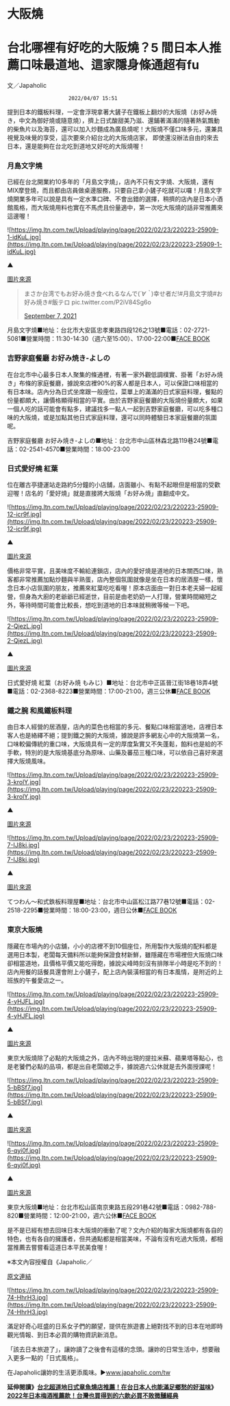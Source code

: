 # 大阪燒

# 台北哪裡有好吃的大阪燒？5 間日本人推薦口味最道地、這家隱身條通超有fu

文／Japaholic　
                                    
                        2022/04/07 15:51

提到日本的鐵板料理，一定會浮現拿著大鏟子在鐵板上翻炒的大阪燒（お好み焼き，中文為御好燒或隨意燒），擠上日式酸甜美乃滋、還鋪著滿滿的隨著熱氣飄動的柴魚片以及海苔，還可以加入炒麵成為廣島燒呢！大阪燒不僅口味多元，還兼具視覺及味覺的享受，這次要來介紹台北的大阪燒店家，
 即使還沒辦法自由的來去日本，還是能夠在台北吃到道地又好吃的大阪燒喔！

### 月島文字燒

已經在台北開業約10多年的「月島文字燒」，店內不只有文字燒、大阪燒，還有MIX摩登燒，而且都由店員做桌邊服務，只要自己拿小鏟子吃就可以囉！月島文字燒開業多年可以說是具有一定水準口碑、不會出錯的選擇，稍擠的店內是日本小酒館風格，而大阪燒用料也實在不馬虎且份量適中，第一次吃大阪燒的話非常推薦來這邊喔！

![https://img.ltn.com.tw/Upload/playing/page/2022/02/23/220223-25909-1-idKuL.jpg](https://img.ltn.com.tw/Upload/playing/page/2022/02/23/220223-25909-1-idKuL.jpg)

▲

[圖片來源](https://www.facebook.com/%E6%9C%88%E5%B3%B6%E6%96%87%E5%AD%97%E7%87%92%E5%8F%B0%E5%8C%97%E5%BF%A0%E5%AD%9Dsogo%E5%BA%97-176321972409868/?ref=page_internal)

> まさか台湾でもお好み焼き食べれるなんで(*´∀｀*)幸せ者だ!#月島文字燒#お好み焼き#飯テロ pic.twitter.com/P2iV84Sg6o
> 
> 
> [September 7, 2021](https://twitter.com/gogogo12337/status/1435125204267663360?ref_src=twsrc%5Etfw)
> 

月島文字燒■地址：台北市大安區忠孝東路四段126之13號■電話：02-2721-5081■營業時間：11:30-14:30（週六至15:00）、17:00-22:00■[FACE BOOK](https://www.facebook.com/%E6%9C%88%E5%B3%B6%E6%96%87%E5%AD%97%E7%87%92%E5%8F%B0%E5%8C%97%E5%BF%A0%E5%AD%9Dsogo%E5%BA%97-176321972409868/?ref=page_internal)

### 吉野家庭餐廳 お好み焼き-よしの

在台北市中心最多日本人聚集的條通裡，有著一家外觀低調樸實、掛著「お好み焼き」布條的家庭餐廳，據說來店裡90%的客人都是日本人，可以保證口味相當的有日本味。店內分為日式坐席跟一般座位，菜單上的滿滿的日式家庭料理，餐點的份量都頗大，讓價格顯得相當的平實。由於吉野家庭餐廳的大阪燒份量頗大，如果一個人吃的話可能會有點多，建議找多一點人一起到吉野家庭餐廳，可以吃多種口味的大阪燒，或是加點其他日式家庭料理，還可以同時體驗日本家庭餐廳的氛圍呢。

吉野家庭餐廳 お好み焼き-よしの■地址：台北市中山區林森北路119巷24號■電話：02-2541-4570■營業時間：18:00-23:00

### 日式愛好燒 紅葉

位在離古亭捷運站走路約5分鐘的小店舖，店面雖小、有點不起眼但是相當的受歡迎喔！店名的「愛好燒」就是直接將大阪燒「お好み焼」直翻成中文。

![https://img.ltn.com.tw/Upload/playing/page/2022/02/23/220223-25909-12-icr9f.jpg](https://img.ltn.com.tw/Upload/playing/page/2022/02/23/220223-25909-12-icr9f.jpg)

▲

[圖片來源](https://www.facebook.com/momiji01/?ref=page_internal)

價格非常平實，且美味度不輸給連鎖店，店內的愛好燒是道地的日本關西口味，熟客都非常推薦加點炒麵與半熟蛋，店內整個氛圍就像是坐在日本的居酒屋一樣，懷念日本小店氛圍的朋友，推薦來紅葉吃吃看喔！原本店面由一對日本老夫婦一起經營，但身為大廚的老爺爺已經逝世，目前是由老奶奶一人打理，營業時間縮短之外，等待時間可能會比較長，想吃到道地的日本味就稍微等候一下吧。

![https://img.ltn.com.tw/Upload/playing/page/2022/02/23/220223-25909-2-QjezL.jpg](https://img.ltn.com.tw/Upload/playing/page/2022/02/23/220223-25909-2-QjezL.jpg)

▲

[圖片來源](https://www.facebook.com/momiji01/?ref=page_internal)

日式愛好燒 紅葉（お好み焼 もみじ）■地址：台北市中正區晉江街18巷18弄4號■電話：02-2368-8223■營業時間：17:00-21:00，週三公休■[FACE BOOK](https://www.facebook.com/momiji01/?ref=page_internal)

### 鐵之腕 和風鐵板料理

由日本人經營的居酒屋，店內的菜色也相當的多元、餐點口味相當道地，店裡日本客人也是絡繹不絕；提到鐵之腕的大阪燒，據說是許多網友心中的大阪燒第一名，口味較偏傳統的重口味，大阪燒具有一定的厚度紮實又不失蓬鬆，餡料也是給的不手軟，特別的是大阪燒基底分為原味、山藥及蕃茄三種口味，可以依自己喜好來選擇大阪燒風味。

![https://img.ltn.com.tw/Upload/playing/page/2022/02/23/220223-25909-3-krolY.jpg](https://img.ltn.com.tw/Upload/playing/page/2022/02/23/220223-25909-3-krolY.jpg)

▲

[圖片來源](https://www.facebook.com/tetsuwan.tw/?ref=page_internal)

![https://img.ltn.com.tw/Upload/playing/page/2022/02/23/220223-25909-7-IJ8ki.jpg](https://img.ltn.com.tw/Upload/playing/page/2022/02/23/220223-25909-7-IJ8ki.jpg)

▲

[圖片來源](https://www.facebook.com/tetsuwan.tw/?ref=page_internal)

てつわん～和式鉄板料理屋■地址：台北市中山區松江路77巷12號■電話：02-2518-2295■營業時間：18:00-23:00，週日公休■[FACE BOOK](https://www.facebook.com/tetsuwan.tw/?ref=page_internal)

### 東京大阪燒

隱藏在市場內的小店舖，小小的店裡不到10個座位，所用製作大阪燒的配料都是選用日本製，老闆每天備料所以能夠保證食材新鮮，雖隱藏在市場裡但大阪燒口味卻相當道地，且價格平價又能吃得飽，據說尖峰時刻沒有排隊半小時是吃不到的！店內用餐的話餐具還會附上小鏟子，配上店內裝潢相當的有日本風情，是附近的上班族的午餐愛店之一。

![https://img.ltn.com.tw/Upload/playing/page/2022/02/23/220223-25909-4-yHJFL.jpg](https://img.ltn.com.tw/Upload/playing/page/2022/02/23/220223-25909-4-yHJFL.jpg)

▲

[圖片來源](https://www.facebook.com/TokyoOkonomiyakiTaipei291)

東京大阪燒除了必點的大阪燒之外，店內不時出現的提拉米蘇、蘋果塔等點心，也是老饕們必點的品項，都是出自老闆娘之手，據說週六公休就是去外面授課呢！

![https://img.ltn.com.tw/Upload/playing/page/2022/02/23/220223-25909-5-bBSf7.jpg](https://img.ltn.com.tw/Upload/playing/page/2022/02/23/220223-25909-5-bBSf7.jpg)

▲

[圖片來源](https://www.facebook.com/TokyoOkonomiyakiTaipei291)

![https://img.ltn.com.tw/Upload/playing/page/2022/02/23/220223-25909-6-qyi0f.jpg](https://img.ltn.com.tw/Upload/playing/page/2022/02/23/220223-25909-6-qyi0f.jpg)

▲

[圖片來源](https://www.facebook.com/TokyoOkonomiyakiTaipei291)

東京大阪燒■地址：台北市松山區南京東路五段291巷42號■電話：0982-788-820■營業時間：12:00-21:00，週六公休■[FACE BOOK](https://www.facebook.com/TokyoOkonomiyakiTaipei291)

是不是已經有想去回味日本大阪燒的衝動了呢？文內介紹的每家大阪燒都有各自的特色，也有各自的擁護者，但共通點都是相當美味，不論有沒有吃過大阪燒，都相當推薦去嘗嘗看這道日本平民美食喔！

※本文內容授權自《Japaholic／

[原文連結](https://www.japaholic.com/tw/article/detail/910381-2022%E5%B9%B4%E5%8F%B0%E5%8C%97%E9%81%93%E5%9C%B0%E5%A4%A7%E9%98%AA%E7%87%92%E6%8E%A8%E8%96%A6%EF%BC%81%E5%9C%A8%E5%8F%B0%E5%8C%97%E4%B9%9F%E8%83%BD%E5%90%83%E5%88%B0%E9%81%93%E5%9C%B0%E5%A4%A7%E9%98%AA%E7%87%92#heading_910381_3)

![https://img.ltn.com.tw/Upload/playing/page/2022/02/23/220223-25909-74-HhrH3.jpg](https://img.ltn.com.tw/Upload/playing/page/2022/02/23/220223-25909-74-HhrH3.jpg)

滿足好奇心旺盛的日系女子們的願望，提供在旅遊書上絕對找不到的日本在地即時觀光情報、到日本必買的購物資訊新消息。

「該去日本旅遊了」，讓妳讀了之後會有這樣的念頭。讓妳的日常生活中，想要融入更多一點的「日式風格」。

在Japaholic讓妳的生活更添風味。►www.japaholic.com/tw

**延伸閱讀》[台北超道地日式章魚燒店推薦！在台日本人也能滿足鄉愁的好滋味](https://www.japaholic.com/tw/article/detail/910351-%E5%8F%B0%E5%8C%97%E8%B6%85%E9%81%93%E5%9C%B0%E6%97%A5%E5%BC%8F%E7%AB%A0%E9%AD%9A%E7%87%92%E5%BA%97%E6%8E%A8%E8%96%A6%EF%BC%81%E5%9C%A8%E5%8F%B0%E6%97%A5%E6%9C%AC%E4%BA%BA%E4%B9%9F%E8%83%BD%E6%BB%BF%E8%B6%B3%E9%84%89%E6%84%81%E7%9A%84%E5%A5%BD%E6%BB%8B%E5%91%B3)》[2022年日本梅酒推薦款！台灣也買得到的六款必買不敗微醺經典](https://www.japaholic.com/tw/article/detail/827972-2022%E5%B9%B4%E6%97%A5%E6%9C%AC%E6%A2%85%E9%85%92%E6%8E%A8%E8%96%A6%E6%AC%BE%EF%BC%81%E5%8F%B0%E7%81%A3%E4%B9%9F%E8%B2%B7%E5%BE%97%E5%88%B0%E7%9A%84%E5%85%AD%E6%AC%BE%E5%BF%85%E8%B2%B7%E4%B8%8D%E6%95%97%E5%BE%AE%E9%86%BA%E7%B6%93%E5%85%B8)**